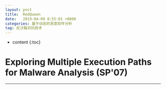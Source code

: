 ```yaml
---
layout: post
title:  RedQueen
date:   2019-04-09 8:55:01 +0800
categories: 基于动态的恶意软件分析
tag: 反沙箱对抗技术
---
```

* content
{:toc}


# Exploring Multiple Execution Paths for Malware Analysis (SP'07)

---

## 

